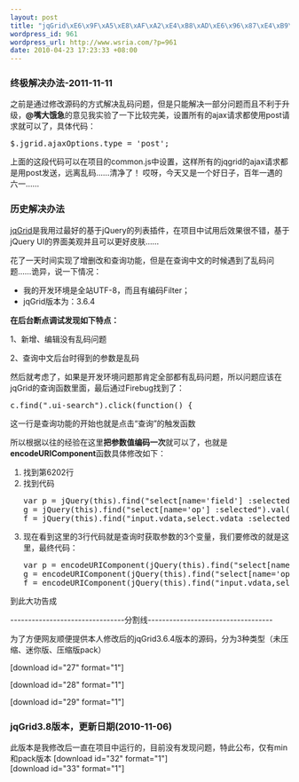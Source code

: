 ```yaml
--- 
layout: post
title: "jqGrid\xE6\x9F\xA5\xE8\xAF\xA2\xE4\xB8\xAD\xE6\x96\x87\xE4\xB9\xB1\xE7\xA0\x81\xE9\x97\xAE\xE9\xA2\x98\xE8\xA7\xA3\xE5\x86\xB3\xE5\x8A\x9E\xE6\xB3\x95(2011-11-11)"
wordpress_id: 961
wordpress_url: http://www.wsria.com/?p=961
date: 2010-04-23 17:23:33 +08:00
---
```

<h3>终极解决办法-2011-11-11</h3>
之前是通过修改源码的方式解决乱码问题，但是只能解决一部分问题而且不利于升级，<strong>@嘴大饿急</strong>的意见我实验了一下比较完美，设置所有的ajax请求都使用post请求就可以了，具体代码：
<pre>
$.jgrid.ajaxOptions.type = 'post';
</pre>
上面的这段代码可以在项目的common.js中设置，这样所有的jqgrid的ajax请求都是用post发送，远离乱码……清净了！
哎呀，今天又是一个好日子，百年一遇的六一……

<h3>历史解决办法</h3>
<a href="http://www.trirand.com/blog/">jqGrid</a>是我用过最好的基于jQuery的列表插件，在项目中试用后效果很不错，基于jQuery UI的界面美观并且可以更好皮肤……

花了一天时间实现了增删改和查询功能，但是在查询中文的时候遇到了乱码问题……诡异，说一下情况：
<ul>
	<li>我的开发环境是全站UTF-8，而且有编码Filter；</li>
	<li>jqGrid版本为：3.6.4</li>
</ul>
<strong>在后台断点调试发现如下特点：</strong>

1、新增、编辑没有乱码问题

2、查询中文后台时得到的参数是乱码

然后就考虑了，如果是开发环境问题那肯定全部都有乱码问题，所以问题应该在jqGrid的查询函数里面，最后通过Firebug找到了：
<pre lang="javascript">c.find(".ui-search").click(function() {</pre>
这一行是查询功能的开始也就是点击“查询”的触发函数

所以根据以往的经验在这里<strong>把参数值编码一次</strong>就可以了，也就是<strong>encodeURIComponent</strong>函数具体修改如下：
<ol>
	<li>找到第6202行</li>
	<li>找到代码
<pre lang="javascript" line="6201">var p = jQuery(this).find("select[name='field'] :selected").val(),
g = jQuery(this).find("select[name='op'] :selected").val(),
f = jQuery(this).find("input.vdata,select.vdata :selected").val();</pre>
</li>
	<li>现在看到这里的3行代码就是查询时获取参数的3个变量，我们要修改的就是这里，最终代码：
<pre lang="javascript" line="6202">var p = encodeURIComponent(jQuery(this).find("select[name='field'] :selected").val()),
g = encodeURIComponent(jQuery(this).find("select[name='op'] :selected").val()),
f = encodeURIComponent(jQuery(this).find("input.vdata,select.vdata :selected").val());</pre>
</li>
</ol>
到此大功告成

--------------------------------分割线-----------------------------------

为了方便网友顺便提供本人修改后的jqGrid3.6.4版本的源码，分为3种类型（未压缩、迷你版、压缩版pack）

[download id="27" format="1"]<br/>

[download id="28" format="1"]<br/>

[download id="29" format="1"]

<h3>jqGrid3.8版本，更新日期(2010-11-06)</h3>
此版本是我修改后一直在项目中运行的，目前没有发现问题，特此公布，仅有min和pack版本
[download id="32" format="1"]<br/>
[download id="33" format="1"]
